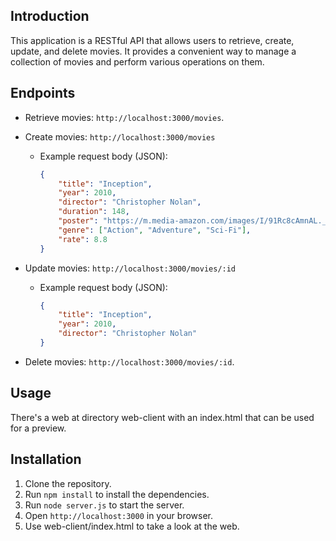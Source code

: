 ## Introduction

This application is a RESTful API that allows users to retrieve, create, update, and delete movies. It provides a convenient way to manage a collection of movies and perform various operations on them.

## Endpoints

- Retrieve movies: `http://localhost:3000/movies`.
- Create movies: `http://localhost:3000/movies`

    - Example request body (JSON):
        ```json
        {
            "title": "Inception",
            "year": 2010,
            "director": "Christopher Nolan",
            "duration": 148,
            "poster": "https://m.media-amazon.com/images/I/91Rc8cAmnAL._AC_UF1000,1000_QL80_.jpg",
            "genre": ["Action", "Adventure", "Sci-Fi"],
            "rate": 8.8
        }
        ```

- Update movies: `http://localhost:3000/movies/:id`

    - Example request body (JSON):
        ```json
        {
            "title": "Inception",
            "year": 2010,
            "director": "Christopher Nolan"
        }
        ```

- Delete movies: `http://localhost:3000/movies/:id`.

## Usage

There's a web at directory web-client with an index.html that can be used for a preview.

## Installation

1. Clone the repository.
2. Run `npm install` to install the dependencies.
3. Run `node server.js` to start the server.
4. Open `http://localhost:3000` in your browser.
5. Use web-client/index.html to take a look at the web.
